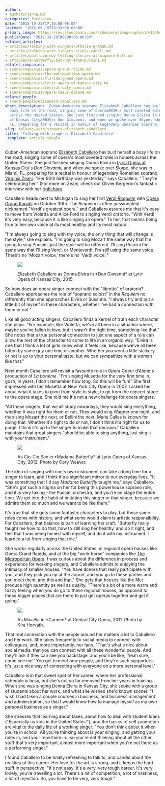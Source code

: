 ```yaml
---
author:
- authors/jenna.md
categories: Interview
date: "2015-10-25T17:30:00-06:00"
lastmod: "2016-06-19T19:33:00-06:00"
primary_image: https://res.cloudinary.com/schmopera/image/upload/v1545409169/media/webhook-uploads/1445899946209/Caballero.E.Headshot.jpg.jpg
publishDate: "2015-10-28T09:00:00-06:00"
related_articles:
- articles/talking-with-singers-othalie-graham.md
- articles/talking-with-singers-nicole-cabell.md
- articles/paul-appleby-telling-stories-at-wigmore-hall.md
- articles/a-butterfly-but-not-from-puccini.md
related_companies:
- scene/companies/opera-grand-rapids.md
- scene/companies/the-metropolitan-opera.md
- scene/companies/florida-grand-opera.md
- scene/companies/lyric-opera-of-kansas-city.md
- scene/companies/central-city-opera.md
- scene/companies/opera-coeur-dalene.md
related_people:
- scene/people/elizabeth-caballero.md
short_description: 'Cuban-American soprano Elizabeth Cabellero has built herself a
  busy life on the road, singing some of opera&#039;s most coveted roles in houses
  across the United States. She just finished singing Donna Elvira in Lyric Opera
  of Kansas City&#039;s Don Giovanni, and when we spoke over Skype, she was in Miami,
  FL, preparing for a recital in honour of legendary Romanian soprano, Virginia Zeani. '
slug: talking-with-singers-elizabeth-caballero
title: 'Talking with singers: Elizabeth Caballero'
_template: article_single
---
```


Cuban-American soprano [Elizabeth Cabellero](/scene/people/elizabeth-caballero/) has built herself a busy life on the road, singing some of opera's most coveted roles in houses across the United States. She just finished singing Donna Elvira in [Lyric Opera of Kansas City](/scene/companies/lyric-opera-of-kansas-city/)'s *Don Giovanni*, and when we spoke over Skype, she was in Miami, FL, preparing for a recital in honour of legendary Romanian soprano, [Virginia Zeani](/interviewing-the-greats-virginia-zeani/). "Her 90th birthday was yesterday," says Caballero. "They're celebrating her." (For more on Zeani, check out Olivier Bergeron's fantastic interview with her [right here]((/interviewing-the-greats-virginia-zeani/).)

Caballero heads next to Michigan to sing her first [Verdi *Requiem*](http://www.operagr.org/tickets/requiem/) with [Opera Grand Rapids](/scene/companies/opera-grand-rapids/) on October 30th. The *Requiem* is often passionately nicknamed "Verdi's greatest opera," and Caballero assures me that it's easy to move from Violetta and Alice Ford to singing Verdi oratorio. "With Verdi it's very easy, because it is like singing an opera." To her, that means being true to her own voice at its most healthy and its most natural. 

"I'm always going to sing with my voice, the only thing that will change is the style," she explains. "I'm going to sing Mozart the same way that I'm going to sing Puccini, just the style will be different. I'll sing Puccini the same way that I'll sing Verdi, or Monteverdi. I'm still using the same voice. There's no 'Mozart voice,' there's no 'Verdi voice.'"

<figure data-type="image">

![](https://res.cloudinary.com/schmopera/image/upload/v1545409169/media/webhook-uploads/1445898347022/unnamed-1-706x1030.jpg.jpg)

<figcaption>Elizabeth Caballero as Donna Elvira in *Don Giovanni* at Lyric Opera of Kansas City, 2015.</figcaption>
</figure>

So how does an opera singer connect with the "libretto" of oratorio? Caballero approaches the role of "soprano soloist" in the *Requiem* no differently than she approaches Elvira or Susanna. "I always try and put a little bit of myself in these characters, whether I've had a connection with them or not." 

Like all good acting singers, Caballero finds a kernel of truth each character she plays. "For example, like Violetta, we've all been in a situation where, maybe you've fallen in love, but it wasn't the right time, something like that." She notes that a true personal connection to just one aspect of a role can allow the rest of the character to come to life in an organic way. "Elvira is one that I think a lot of girls know what it feels like, because we've all been bitten by some guy one time or another. Whether you went a little stalkery or not is up to your personal taste, but we can sympathize with a woman like that."

Next month Caballero will revisit a favourite role in Opera Coeur d'Alene's production of *La bohème*. "I'm singing Musetta for the very first time in, gosh, in years, I don't remember how long. So this will be fun!" She first impressed with her Musetta at New York City Opera in 2007. I asked her about what it takes to pivot from style to style, to go from the concert stage to the opera stage. She told me it's not a new challenge for opera singers.

"All these singers, that we all study nowadays, they would sing everything, whether it was right for them or not. They would sing Wagner one night, and then sing Mozart the next, or Bellini the next. Maria Callas is known for doing that. Whether it's right to do or not, I don't think it's right for us to judge. I think it's up to the singer to make that decision." Caballero maintains that great singers "should be able to sing anything, just sing it with your instrument." 

<figure data-type="image">

![](https://res.cloudinary.com/schmopera/image/upload/v1545409169/media/webhook-uploads/1445898504658/011-1030x832.jpg.jpg)

<figcaption>As Cio-Cio San in *Madama Butterfly* at Lyric Opera of Kansas City, 2012. Photo by Cory Weaver.</figcaption>
</figure>

The idea of singing with one's own instrument can take a long time for a singer to learn, and I think it's a significant mirror to our everyday lives. "It was something that I'd say *Madama Butterfly* taught me," says Caballero. "She's got such a stigma on her for being this powerhouse soprano role, and it is very taxing - the Puccini orchestra, and you're on stage the entire time. We get into the habit of imitating this singer or that singer, because we admire them so much and we want to be like them." 

It's true that she gets some fantastic characters to play, but these same roles come with history, and what some would claim is artistic responsibility. For Caballero, that balance is part of learning her craft. "Butterfly really taught me how to do that, how to still sing her healthy, and do it right, and feel that I was being honest with myself, and do it with my instrument. I learned a lot from singing that role."

She works regularly across the United States, in regional opera houses like Opera Grand Rapids, and at the big "work horse" companies like [The Metropolitan Opera](/scene/companies/the-metropolitan-opera/). I was curious about the difference in process and experience for working singers, and Caballero admits to enjoying the intimacy of smaller houses. "You have donors that really participate with you, and they pick you up at the airport, and you go to these parties and you meet them, and this and that." She gets that houses like the Met produce high quantity as well as quality. "There's a bit of a more warm and fuzzy feeling when you do go to these regional houses, as opposed to these bigger places that are there to just get operas together and get it going."

<figure data-type="image">

![](https://res.cloudinary.com/schmopera/image/upload/v1545409169/media/webhook-uploads/1445898557453/042-685x1030.jpg.jpg)

<figcaption>As Micaëla in *Carmen* at Central City Opera, 2011. Photo by Kira Horvath.</figcaption>
</figure>

That real connection with the people around her matters a lot to Caballero and her work. She takes frequently to social media to connect with colleagues, and, more importantly, her fans. "That's what's nice about social media, that you can connect with all these wonderful people. And they'll ask if they can see you backstage, and you'll be like, 'Yeah sure, come see me!' You get to meet new people, and they're such supporters. It's just a nice way of connecting with everyone on a more personal level."

Caballero is in that sweet spot of her career, where her professional schedule is busy, but she's not so far removed from her years in training. When she was singing Donna Elvira in Kansas City, she spoke with a group of students about her work, and what she wished she'd known sooner. "I wish I had taken a couple courses in business, and business management and administration, so that I would know how to manage myself as my own personal business as a singer." 

She stresses that learning about taxes, about how to deal with student loans ("Especially us kids in the United States!"), and the basics of self-promotion are vital to the daily life of a working singer. "You don't think about it when you're in school. All you're thinking about is your singing, and getting your roles in, and your repertoire in...so you're not thinking about all the other stuff that's very important, almost more important when you're out there as a performing singer."

I found Caballero to be totally refreshing to talk to, and candid about the realities of this career. Her love for the art is strong, and it keeps the hard stuff in perspective. "It's not easy. It's a very, very tough career. It's very lonely, you're travelling a lot. There's a lot of competition, a lot of nastiness, a lot of rejection. So, you have to be very, very tough." 
